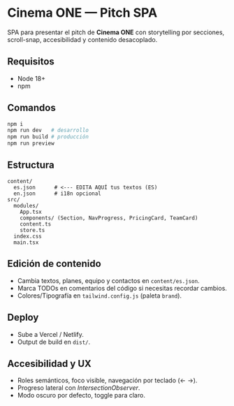 # Cinema ONE — Pitch SPA

SPA para presentar el pitch de **Cinema ONE** con storytelling por secciones, scroll-snap, accesibilidad y contenido desacoplado.

## Requisitos
- Node 18+
- npm

## Comandos
```bash
npm i
npm run dev   # desarrollo
npm run build # producción
npm run preview
```

## Estructura
```
content/
  es.json      # <--- EDITA AQUÍ tus textos (ES)
  en.json      # i18n opcional
src/
  modules/
    App.tsx
    components/ (Section, NavProgress, PricingCard, TeamCard)
    content.ts
    store.ts
  index.css
  main.tsx
```

## Edición de contenido
- Cambia textos, planes, equipo y contactos en `content/es.json`.
- Marca TODOs en comentarios del código si necesitas recordar cambios.
- Colores/Tipografía en `tailwind.config.js` (paleta `brand`).

## Deploy
- Sube a Vercel / Netlify.
- Output de build en `dist/`.

## Accesibilidad y UX
- Roles semánticos, foco visible, navegación por teclado (← →).
- Progreso lateral con *IntersectionObserver*.
- Modo oscuro por defecto, toggle para claro.
